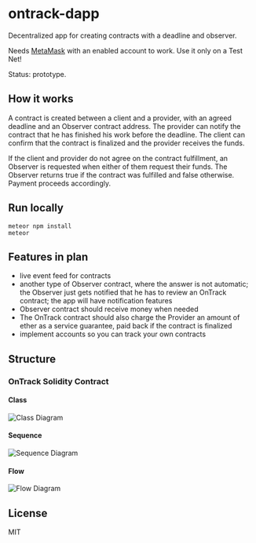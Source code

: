 # ontrack-dapp

Decentralized app for creating contracts with a deadline and observer.

Needs [MetaMask](https://metamask.io/) with an enabled account to work. Use it only on a Test Net!

Status: prototype.

## How it works

A contract is created between a client and a provider, with an agreed deadline and an Observer contract address.
The provider can notify the contract that he has finished his work before the deadline.
The client can confirm that the contract is finalized and the provider receives the funds.

If the client and provider do not agree on the contract fulfillment, an Observer is requested when either of them request their funds. The Observer returns true if the contract was fulfilled and false otherwise. Payment proceeds accordingly.

## Run locally

```
meteor npm install
meteor
```

## Features in plan

- live event feed for contracts
- another type of Observer contract, where the answer is not automatic; the Observer just gets notified that he has to review an OnTrack contract; the app will have notification features
- Observer contract should receive money when needed
- The OnTrack contract should also charge the Provider an amount of ether as a service guarantee, paid back if the contract is finalized
- implement accounts so you can track your own contracts

## Structure

### OnTrack Solidity Contract

#### Class

![Class Diagram](https://rawgit.com/loredanacirstea/ontrack-dapp/master/public/docs/ontrack_class.png)

#### Sequence

![Sequence Diagram](https://rawgit.com/loredanacirstea/ontrack-dapp/master/public/docs/ontrack_sequence.svg)

#### Flow

![Flow Diagram](https://rawgit.com/loredanacirstea/ontrack-dapp/master/public/docs/ontrack_flow.png)



## License
MIT
